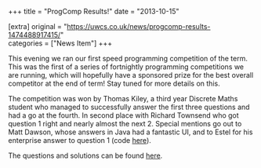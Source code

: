 +++
title = "ProgComp Results!"
date = "2013-10-15"

[extra]
original = "https://uwcs.co.uk/news/progcomp-results-1474488917415/"    
categories = ["News Item"]
+++

This evening we ran our first speed programming competition of the term. This was the first of a series of fortnightly programming competitions we are running, which will hopefully have a sponsored prize for the best overall competitor at the end of term\! Stay tuned for more details on this.

The competition was won by Thomas Kiley, a third year Discrete Maths student who managed to successfully answer the first three questions and had a go at the fourth. In second place with Richard Townsend who got question 1 right and nearly almost the next 2. Special mentions go out to Matt Dawson, whose answers in Java had a fantastic UI, and to Estel for his enterprise answer to question 1 (code [here](https://github.com/esteluk/compsoc-progcomp-1-q1/)).

The questions and solutions can be found [here](http://www.ruth.uwcs.co.uk/progcomp/151013).

